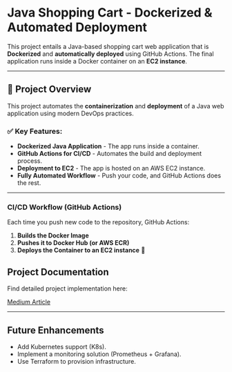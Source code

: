 # Java Shopping Cart - Dockerized & Automated Deployment 

This project entails a Java-based shopping cart web application that is **Dockerized** and **automatically deployed** using GitHub Actions. The final application runs inside a Docker container on an **EC2 instance**.

---

## 📌 Project Overview

This project automates the **containerization** and **deployment** of a Java web application using modern DevOps practices.

### ✅ Key Features:
- **Dockerized Java Application** - The app runs inside a container.
- **GitHub Actions for CI/CD** - Automates the build and deployment process.
- **Deployment to EC2** - The app is hosted on an AWS EC2 instance.
- **Fully Automated Workflow** - Push your code, and GitHub Actions does the rest.

---

### CI/CD Workflow (GitHub Actions)

Each time you push new code to the repository, GitHub Actions:
1. **Builds the Docker Image** 
2. **Pushes it to Docker Hub (or AWS ECR)** 
3. **Deploys the Container to an EC2 instance** 🚀

## Project Documentation

Find detailed project implementation here:

[Medium Article](https://medium.com/@ntando.mv15/project-dockerizing-a-java-application-with-github-actions-4a9537077875)

---

## Future Enhancements
- Add Kubernetes support (K8s).
- Implement a monitoring solution (Prometheus + Grafana).
- Use Terraform to provision infrastructure.








